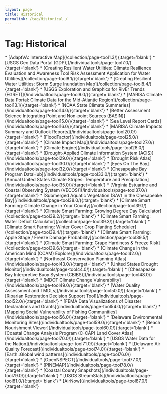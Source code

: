 ```yaml
---
layout: page
title: Historical 
permalink: /tag/Historical /
---
```

<h1>Tag: Historical </h1>
* [AdaptVA: Interactive Map](/collection/page-tool1.3/){:target='blank'}
* [USGS Geo Data Portal (GDP)](/individualtools/page-tool7.0/){:target='blank'}
* [Creating Resilient Water Utilities: Climate Resilience Evaluation and Awareness Tool Risk Assessment Application for Water Utilities](/collection/page-tool8.1/){:target='blank'}
* [Creating Resilient Water Utilities: Storm Surge Inundation Map](/collection/page-tool8.4/){:target='blank'}
* [USGS Exploration and Graphics for RivEr Trends (EGRET)](/individualtools/page-tool9.0/){:target='blank'}
* [MARISA Climate Data Portal: Climate Data for the Mid-Atlantic Region](/collection/page-tool13.1/){:target='blank'}
* [NOAA State Climate Summaries](/individualtools/page-tool14.0/){:target='blank'}
* [Better Assessment Science Integrating Point and Non-point Sources (BASIN)](/individualtools/page-tool15.0/){:target='blank'}
* [Sea Level Report Cards](/individualtools/page-tool16.0/){:target='blank'}
* [MARISA Climate Impacts Summary and Outlook Reports](/individualtools/page-tool20.0/){:target='blank'}
* [FloodFactor](/individualtools/page-tool25.0/){:target='blank'}
* [Climate Impact Map](/individualtools/page-tool27.0/){:target='blank'}
* [Climate Engine](/individualtools/page-tool28.0/){:target='blank'}
* [Drought-Applied Climate Information System (ACIS)](/individualtools/page-tool29.0/){:target='blank'}
* [Drought Risk Atlas](/individualtools/page-tool30.0/){:target='blank'}
* [Eyes On The Bay](/individualtools/page-tool32.0/){:target='blank'}
* [Chesapeake Bay Program DataHub](/individualtools/page-tool33.0/){:target='blank'}
* [Annual United States Climate Stripes: Temperature and Precipitation](/individualtools/page-tool35.0/){:target='blank'}
* [Virginia Estuarine and Coastal Observing System (VECOS)](/individualtools/page-tool37.0/){:target='blank'}
* [Submerged Aquatic Vegetation (SAV) in the Chesapeake Bay](/individualtools/page-tool38.0/){:target='blank'}
* [Climate Smart Farming: Climate Change in Your County](/collection/page-tool39.1/){:target='blank'}
* [Climate Smart Farming: Growing Degree Day Calculator](/collection/page-tool39.2/){:target='blank'}
* [Climate Smart Farming: Water Deficit Calculator](/collection/page-tool39.3/){:target='blank'}
* [Climate Smart Farming: Winter Cover Crop Planting Scheduler](/collection/page-tool39.4/){:target='blank'}
* [Climate Smart Farming: Apple Stage / Freeze Damage Probability](/collection/page-tool39.5/){:target='blank'}
* [Climate Smart Farming: Grape Hardiness & Freeze Risk](/collection/page-tool39.6/){:target='blank'}
* [Climate Change in the American Mind (CCAM) Explorer](/individualtools/page-tool42.0/){:target='blank'}
* [Northeast Conservation Planning Atlas](/individualtools/page-tool43.0/){:target='blank'}
* [United States Drought Monitor](/individualtools/page-tool44.0/){:target='blank'}
* [Chesapeake Bay Interpretive Buoy System (CBIBS)](/individualtools/page-tool48.0/){:target='blank'}
* [MDOT Climate Change Vulnerability](/individualtools/page-tool49.0/){:target='blank'}
* [Water Quality Assessment and TMDLs](/individualtools/page-tool50.0/){:target='blank'}
* [Riparian Restoration Decision Support Tool](/individualtools/page-tool52.0/){:target='blank'}
* [FEMA Data Visualizations of Disaster Declarations and Grants](/individualtools/page-tool54.0/){:target='blank'}
* [Mapping Social Vulnerability of Fishing Communities](/individualtools/page-tool56.0/){:target='blank'}
* [Delaware Environmental Monitoring Sites](/individualtools/page-tool59.0/){:target='blank'}
* [Beach Nourishment Viewer](/individualtools/page-tool60.0/){:target='blank'}
* [Coastal Change Analysis Program (C-CAP) Land Cover Atlas](/individualtools/page-tool70.0/){:target='blank'}
* [USGS Water Data for the Nation](/individualtools/page-tool71.0/){:target='blank'}
* [Delaware Air Quality Forecast](/individualtools/page-tool74.0/){:target='blank'}
* [Earth::Global wind patterns](/individualtools/page-tool76.0/){:target='blank'}
* [OpenNSPECT](/individualtools/page-tool77.0/){:target='blank'}
* [PINEMAP](/individualtools/page-tool78.0/){:target='blank'}
* [Coastal County Snapshots](/individualtools/page-tool79.0/){:target='blank'}
* [USGS StreamStats](/individualtools/page-tool81.0/){:target='blank'}
* [AirNow](/individualtools/page-tool87.0/){:target='blank'}
